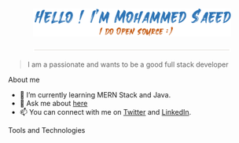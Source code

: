 <p align="center"><a href="portfolio site"><img width="80%" src="./assets/header.PNG" /></a></p>

<p align="center"><img width="80%" height="10%" src="./assets/line.PNG" /></p>

> I am a passionate and wants to be a good full stack developer

About me
- 🌱 I’m currently learning MERN Stack and Java.
- 💬 Ask me about [here](https://github.com/myselfnovice/myselfnovice/issues)
- 📫 You can connect with me on [Twitter](https://www.twitter.com/Hey_Novice) and [LinkedIn](https://www.linkedin.com/in/mohdsaeed).

Tools and Technologies
































<!--
**myselfnovice/myselfnovice** is a ✨ _special_ ✨ repository because its `README.md` (this file) appears on your GitHub profile.

Here are some ideas to get you started:

- 🔭 I’m currently working on ...
- 🌱 I’m currently learning ...
- 👯 I’m looking to collaborate on ...
- 🤔 I’m looking for help with ...
- 💬 Ask me about 
- 📫 How to reach me: ...
- 😄 Pronouns: ...
- ⚡ Fun fact: ...
-->

